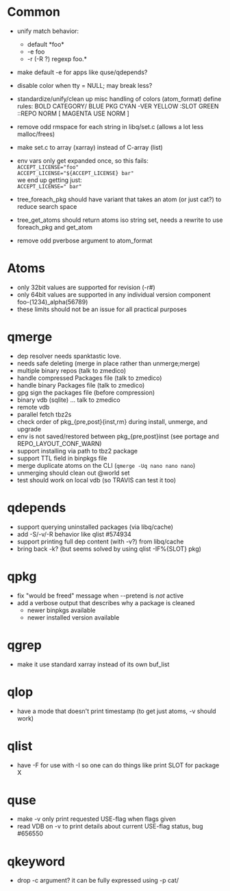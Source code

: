 # Common

- unify match behavior:
	- default \*foo\*
	- -e foo
	- -r (-R ?) regexp foo.\*
- make default -e for apps like quse/qdepends?

- disable color when tty = NULL; may break less?

- standardize/unify/clean up misc handling of colors (atom\_format)
  define rules:
    BOLD CATEGORY/ BLUE PKG CYAN -VER YELLOW :SLOT GREEN ::REPO NORM [ MAGENTA USE NORM ]

- remove odd rmspace for each string in libq/set.c (allows a lot less
  malloc/frees)

- make set.c to array (xarray) instead of C-array (list)

- env vars only get expanded once, so this fails:<br>
  `ACCEPT_LICENSE="foo"`<br>
  `ACCEPT_LICENSE="${ACCEPT_LICENSE} bar"`<br>
  we end up getting just:<br>
  `ACCEPT_LICENSE=" bar"`

- tree\_foreach\_pkg should have variant that takes an atom (or just
  cat?) to reduce search space

- tree\_get\_atoms should return atoms iso string set, needs a rewrite
  to use foreach\_pkg and get\_atom

- remove odd pverbose argument to atom\_format

# Atoms

- only 32bit values are supported for revision (-r#)
- only 64bit values are supported in any individual version component
  foo-(1234)\_alpha(56789)
- these limits should not be an issue for all practical purposes

# qmerge

- dep resolver needs spanktastic love.
- needs safe deleting (merge in place rather than unmerge;merge)
- multiple binary repos (talk to zmedico)
- handle compressed Packages file (talk to zmedico)
- handle binary Packages file (talk to zmedico)
- gpg sign the packages file (before compression)
- binary vdb (sqlite) ... talk to zmedico
- remote vdb
- parallel fetch tbz2s
- check order of pkg\_{pre,post}{inst,rm} during install, unmerge, and upgrade
- env is not saved/restored between pkg\_{pre,post}inst (see portage and REPO\_LAYOUT\_CONF\_WARN)
- support installing via path to tbz2 package
- support TTL field in binpkgs file
- merge duplicate atoms on the CLI (`qmerge -Uq nano nano nano`)
- unmerging should clean out @world set
- test should work on local vdb (so TRAVIS can test it too)

# qdepends

- support querying uninstalled packages (via libq/cache)
- add -S/-v/-R behavior like qlist #574934
- support printing full dep content (with -v?) from libq/cache
- bring back -k?  (but seems solved by using qlist -IF%{SLOT} pkg)

# qpkg

- fix "would be freed" message when --pretend is *not* active
- add a verbose output that describes why a package is cleaned
	- newer binpkgs available
	- newer installed version available

# qgrep

- make it use standard xarray instead of its own buf\_list

# qlop

- have a mode that doesn't print timestamp (to get just atoms, -v should
  work)

# qlist
- have -F for use with -I so one can do things like print SLOT for
  package X

# quse
- make -v only print requested USE-flag when flags given
- read VDB on -v to print details about current USE-flag status, bug #656550

# qkeyword
- drop -c argument? it can be fully expressed using -p cat/
